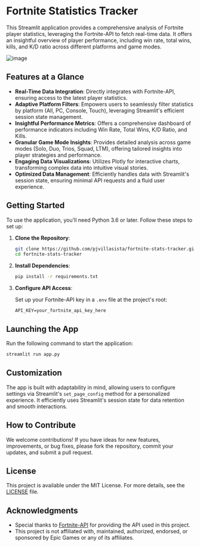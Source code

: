 # Fortnite Statistics Tracker

This Streamlit application provides a comprehensive analysis of Fortnite player statistics, leveraging the Fortnite-API to fetch real-time data. It offers an insightful overview of player performance, including win rate, total wins, kills, and K/D ratio across different platforms and game modes.

![image](https://github.com/pjvillasista/fortnite-streamlit/assets/93170137/6a01d14e-d4e1-44a7-b476-51f792edc2b3)


## Features at a Glance

- **Real-Time Data Integration**: Directly integrates with Fortnite-API, ensuring access to the latest player statistics.
- **Adaptive Platform Filters**: Empowers users to seamlessly filter statistics by platform (All, PC, Console, Touch), leveraging Streamlit's efficient session state management.
- **Insightful Performance Metrics**: Offers a comprehensive dashboard of performance indicators including Win Rate, Total Wins, K/D Ratio, and Kills.
- **Granular Game Mode Insights**: Provides detailed analysis across game modes (Solo, Duo, Trios, Squad, LTM), offering tailored insights into player strategies and performance.
- **Engaging Data Visualizations**: Utilizes Plotly for interactive charts, transforming complex data into intuitive visual stories.
- **Optimized Data Management**: Efficiently handles data with Streamlit's session state, ensuring minimal API requests and a fluid user experience.

## Getting Started

To use the application, you'll need Python 3.6 or later. Follow these steps to set up:

1. **Clone the Repository**:

   ```bash
   git clone https://github.com/pjvillasista/fortnite-stats-tracker.git
   cd fortnite-stats-tracker
   ```

2. **Install Dependencies**:

   ```bash
   pip install -r requirements.txt
   ```

3. **Configure API Access**:

   Set up your Fortnite-API key in a `.env` file at the project's root:

   ```plaintext
   API_KEY=your_fortnite_api_key_here
   ```

## Launching the App

Run the following command to start the application:

```bash
streamlit run app.py
```

## Customization

The app is built with adaptability in mind, allowing users to configure settings via Streamlit's `set_page_config` method for a personalized experience. It efficiently uses Streamlit's session state for data retention and smooth interactions.

## How to Contribute

We welcome contributions! If you have ideas for new features, improvements, or bug fixes, please fork the repository, commit your updates, and submit a pull request.

## License

This project is available under the MIT License. For more details, see the [LICENSE](LICENSE.md) file.


## Acknowledgments

- Special thanks to [Fortnite-API](https://dash.fortnite-api.com/) for providing the API used in this project.
- This project is not affiliated with, maintained, authorized, endorsed, or sponsored by Epic Games or any of its affiliates.

